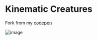 # Kinematic Creatures
   
Fork from my [codepen](https://codepen.io/dilums/pen/mdrEOBy)   
    
        
![image](https://res.cloudinary.com/ds574fco0/image/upload/v1679385720/github/kinematic_wax1vh.png)